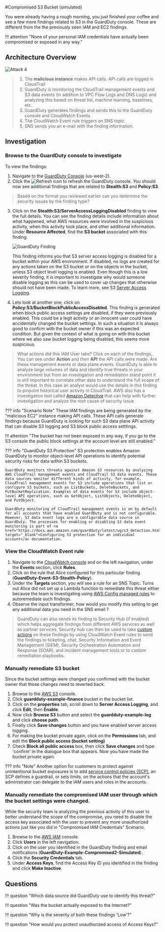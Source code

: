 #Compromised S3 Bucket (simulated)

You were already having a rough morning, you just finished your coffee and see a few more findings related to S3 in the GuardDuty console. These are different from the the previously seen IAM and EC2 findings.

!!! attention "None of your personal IAM credentials have actually been compromised or exposed in any way."

## Architecture Overview

![Attack 4](images/attack4.png "Attack4")

> 1. The **malicious instance** makes API calls. API calls are logged in CloudTrail
> 2. GuardDuty is monitoring the CloudTrail management events and S3 data events (in addition to VPC Flow Logs and DNS Logs) and analyzing this based on threat list, machine learning, baselines, etc.
> 3. GuardDuty generates findings and sends this to the GuardDuty console and CloudWatch Events.
> 4. The CloudWatch Event rule triggers an SNS topic.
> 5. SNS sends you an e-mail with the finding information.

## Investigation

### Browse to the GuardDuty console to investigate

To view the findings:

1.  Navigate to the <a href="https://us-west-2.console.aws.amazon.com/guardduty/home?" target="_blank">GuardDuty Console</a> (us-west-2).
2.  Click the  ![Refresh](images/refreshicon.png "Refresh") icon to refresh the GuardDuty console. You should now see additional findings that are related to **Stealth:S3** and **Policy:S3**.
> Based on the format you reviewed earlier can you determine the security issues by the finding type?

3.  Click on the **Stealth:S3/ServerAccessLoggingDisabled** finding to view the full details. You can see the finding details include information about what happened, what AWS resources were involved in the suspicious activity, when this activity took place, and other additional information.  Under **Resource Affected**, find the **S3 bucket** associated with this finding.

	![GuardDuty Finding](images/Stealth-S3.png "GuardDuty Finding")

	This finding informs you that S3 server access logging is disabled for a bucket within your AWS environment. If disabled, no logs are created for any actions taken on the S3 bucket or on the objects in the bucket, unless S3 object level logging is enabled. Even though this is a low severity finding, it is important to investigate why would someone disable logging as this can be used to cover up changes that otherwise should not have been made. To learn more, see S3 <a href="https://docs.aws.amazon.com/AmazonS3/latest/dev/ServerLogs.html" target="_blank">Server Access Logging</a>. 

4. Lets look at another one, click on **Policy:S3/BucketBlockPublicAccessDisabled**. This finding is generated when block public access settings are disabled, if they were previously enabled. This could be a legit activity or an innocent user could have accidentally changed the bucket settings. In such a situation it is always good to confirm with the bucket owner if this was an expected condition. But given the context of what is going on with this bucket where we also saw bucket logging being disabled, this seems more suspicious. 

 
> What actions did this IAM User take? Click on each of the findings, You can see under **Action** and then **API** the API calls were made. Are these management events or data plane events. GuardDuty is able to analyze large volumes of data and identify true threats in your environment but from an investigation and remediation stand point it is still important to correlate other data to understand the full scope of the threat.  In this case an analyst would use the details in this finding to pinpoint historical user activity in CloudTrail. AWS also has a investigation tool called <a href="https://aws.amazon.com/detective/" target="_blank">Amazon Detective</a> that can help with further investigation and analyze the root cause of security issue.





??? info "Scenario Note"
	These IAM findings are being generated by the “malicious EC2” instance making API calls. These API calls generate findings because GuardDuty is looking for such S3 data plane API activity that can disable S3 logging and S3 block public access setttings. 
	
!!! attention "The bucket has not been exposed in any way, if you go to the S3 console the public block settings at the account level are still enabled."

??? info "GuardDuty S3 Protection"
	S3 protection enables Amazon GuardDuty to monitor object-level API operations to identify potential security risks for data within S3 buckets.
	
	GuardDuty monitors threats against Amazon S3 resources by analyzing AWS CloudTrail management events and CloudTrail S3 data events. These data sources monitor different kinds of activity, for example, CloudTrail management events for S3 include operations that list or configure S3 buckets, such as ListBuckets, DeleteBuckets, and PutBucketReplication. Examples of data events for S3 include object-level API operations, such as GetObject, ListObjects, DeleteObject, and PutObject.
	
	GuardDuty monitoring of CloudTrail management events is on by default for all accounts that have enabled GuardDuty and is not configurable. However, S3 data event logs are a configurable data source in GuardDuty. The processes for enabling or disabling S3 data event monitoring is part of <a href="https://docs.aws.amazon.com/guardduty/latest/ug/s3_detection.html" target="_blank">Configuring S3 protection for an individual account</a> documentation. 
 
### View the CloudWatch Event rule

1.	Navigate to the <a href="https://us-west-2.console.aws.amazon.com/cloudwatch/home?" target="_blank">CloudWatch console</a> and on the left navigation, under the **Events** section, click **Rules**.
2.	Click on the rule that Alice configured for this particular finding (**GuardDuty-Event-S3-Stealth-Policy**).
3.	Under the **Targets** section, you will see a rule for an SNS Topic. Turns out Alice did not set up a Lambda function to remediate this threat either because the team is investigating using <a href="https://docs.aws.amazon.com/config/latest/developerguide/managed-rules-by-aws-config.html" target="_blank">AWS Config managed rules</a> to autoremediate such findings. 
4. Observe the input transformer, how would you modify this setting to get any additional data you need in the SNS email ?


> GuardDuty can also sends its finding to Security Hub (if enabled) which helps aggregate findings from different AWS services as well as partner services. Security hub can then be used to take <a href="https://docs.aws.amazon.com/securityhub/latest/userguide/securityhub-cwe-custom-actions.html" target="_blank">custom actions</a> on these findings by using CloudWatch Event rules to send the findings to ticketing, chat, Security Information and Event Management (SIEM), Security Orchestration Automation and Response (SOAR), and incident management tools or to custom remediation playbooks.


### Manually remediate S3 bucket

Since the bucket settings were changed you confirmed with the bucket owner that those changes need to reverted back.

1.  Browse to the <a href="https://s3.console.aws.amazon.com/s3/home?region=us-west-2" target="_blank">AWS S3</a> console.
2.  Click **guardduty-example-finance** bucket in the bucket list.
3.  Click on the **properties** tab, scroll down to **Server Access Logging**, and click **Edit**, then **Enable**.
4.  Now click **Browse S3** button and select the **guardduty-example-log** and click **choose path**.
5.  Finally click **Save changes** button and you have enabled server access logging. 
6.  For making the bucket private again, click on the **Permissions** tab, and edit the **Block public access (bucket setting)**
7.  Check **Block all public access** box, then click **Save changes** and type 'confirm' in the dialogue box that appears. Now you have made the bucket private again.

??? info "Note"
	Another option for customers to protect against unintentional bucket exposures is to add  <a href="https://docs.aws.amazon.com/organizations/latest/userguide/orgs_manage_policies_scps.html" target="_blank">service control policies (SCP).</a> an SCP defines a guardrail, or sets limits, on the actions that the account's administrator can delegate to the IAM users and roles in the accounts.

### Manually remediate the compromised IAM user through which the bucket settings were changed. 

While the security team is analyzing the previous activity of this user to better understand the scope of the compromise, you need to disable the access key associated with the user to prevent any more unauthorized actions just like you did in "Compromised IAM Credentials" Scenario.  

1.  Browse to the <a href="https://console.aws.amazon.com/iam/home?region=us-west-2" target="_blank">AWS IAM</a> console.
2.  Click **Users** in the left navigation.
3.  Click on the user you identified in the GuardDuty finding and email notifications (**GuardDuty-Example-Compromised2-Simulated**).
4.  Click the **Security Credentials** tab.
5.  Under **Access Keys**, find the Access Key ID you identified in the finding and click **Make Inactive**.

## Questions

!!! question "Which data source did GuardDuty use to identify this threat?"

!!! question "Was the bucket actually exposed to the Internet?"

!!! question "Why is the severity of both these findings 'Low'?"

!!! question "How would you protect unauthorized access of Access Keys?"
